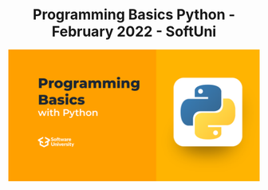 <h1 align="center">Programming Basics Python - February 2022 - SoftUni</h1>

![](https://github.com/Slavi15/Programming-Basics-Python---February-2022---Software-University/blob/master/python-basics.png)
